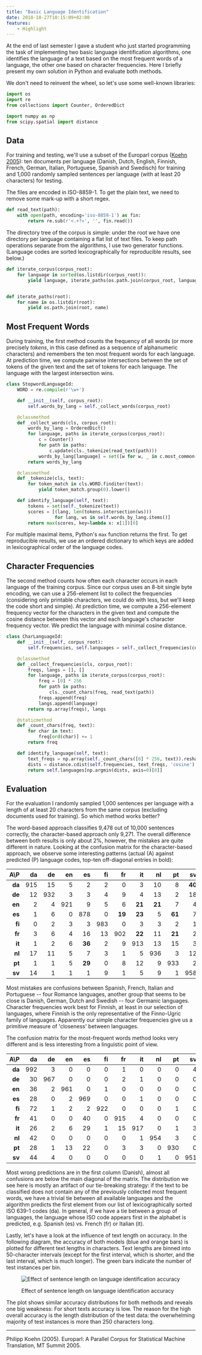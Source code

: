 ```yaml
---
title: "Basic Language Identification"
date: 2018-10-27T10:15:09+02:00
features:
    - Highlight
---
```


At the end of last semester I gave a student who just started programming the task of implementing two basic language identification algorithms, one identifies the language of a text based on the most frequent words of a language, the other one based on character frequencies. Here I briefly present my own solution in Python and evaluate both methods.

We don't need to reinvent the wheel, so let's use some well-known libraries:

```python
import os
import re
from collections import Counter, OrderedDict

import numpy as np
from scipy.spatial import distance
```

## Data

For training and testing, we'll use a subset of the Europarl corpus ([Koehn 2005](#koehn-2005)): ten documents per language (Danish, Dutch, English, Finnish, French, German, Italian, Portuguese, Spanish and Swedisch) for training and 1,000 randomly sampled sentences per language (with at least 20 characters) for testing.

The files are encoded in ISO-8859-1. To get the plain text, we need to remove some mark-up with a short regex.

```python
def read_text(path):
    with open(path, encoding='iso-8859-1') as fin:
        return re.sub(r'<.+?>', '', fin.read())
```
The directory tree of the corpus is simple: under the root we have one directory per language containing a flat list of text files. To keep path operations separate from the algorithms, I use two generator functions. (Language codes are sorted lexicographically for reproducible results, see below.)


```python
def iterate_corpus(corpus_root):
    for language in sorted(os.listdir(corpus_root)):
        yield language, iterate_paths(os.path.join(corpus_root, language))


def iterate_paths(root):
    for name in os.listdir(root):
        yield os.path.join(root, name)
```

## Most Frequent Words

During training, the first method counts the frequency of all words (or more precisely *tokens*, in this case defined as a sequence of alphanumeric characters) and remembers the ten most frequent words for each language. At prediction time, we compute pairwise intersections between the set of tokens of the given text and the set of tokens for each language. The language with the largest intersection wins.

```python
class StopwordLanguageId:
    WORD = re.compile(r'\w+')

    def __init__(self, corpus_root):
        self.words_by_lang = self._collect_words(corpus_root)

    @classmethod
    def _collect_words(cls, corpus_root):
        words_by_lang = OrderedDict()
        for language, paths in iterate_corpus(corpus_root):
            c = Counter()
            for path in paths:
                c.update(cls._tokenize(read_text(path)))
            words_by_lang[language] = set([w for w, _ in c.most_common(10)])
        return words_by_lang

    @classmethod
    def _tokenize(cls, text):
        for token_match in cls.WORD.finditer(text):
            yield token_match.group(0).lower()

    def identify_language(self, text):
        tokens = set(self._tokenize(text))
        scores = [(lang, len(tokens.intersection(ws)))
                  for lang, ws in self.words_by_lang.items()]
        return max(scores, key=lambda x: x[1])[0]
```
For multiple maximal items, Python's `max` function returns the first. To get reproducible results, we use an ordered dictionary to which keys are added in lexicographical order of the language codes.


## Character Frequencies

The second method counts how often each character occurs in each language of the training corpus. Since our corpus uses an 8-bit single byte encoding, we can use a 256-element list to collect the frequencies (considering only printable characters, we could do with less, but we'll keep the code short and simple). At prediction time, we compute a 256-element frequency vector for the characters in the given text and compute the cosine distance between this vector and each language's character frequency vector. We predict the language with minimal cosine distance.

```python
class CharLanguageId:
    def __init__(self, corpus_root):
        self.frequencies, self.languages = self._collect_frequencies(corpus_root)

    @classmethod
    def _collect_frequencies(cls, corpus_root):
        freqs, langs = [], []
        for language, paths in iterate_corpus(corpus_root):
            freq = [0] * 256
            for path in paths:
                cls._count_chars(freq, read_text(path))
            freqs.append(freq)
            langs.append(language)
        return np.array(freqs), langs

    @staticmethod
    def _count_chars(freq, text):
        for char in text:
            freq[ord(char)] += 1
        return freq

    def identify_language(self, text):
        text_freqs = np.array(self._count_chars([0] * 256, text)).reshape(1, -1)
        dists = distance.cdist(self.frequencies, text_freqs, 'cosine')
        return self.languages[np.argmin(dists, axis=0)[0]]
```


## Evaluation

For the evaluation I randomly sampled 1,000 sentences per language with a length of at least 20 characters from the same corpus (excluding documents used for training). So which method works better? 

The word-based approach classifies 9,478 out of 10,000 sentences correctly, the character-based approach only 9,271. The overall difference between both results is only about 2%, however, the mistakes are quite different in nature. Looking at the confusion matrix for the character-based approach, we observe some interesting patterns (actual (A) against predicted (P) language codes, top-ten off-diagonal entries in bold):

|A\P|da|de|en|es|fi|fr|it|nl|pt|sv|
|--:|----:|----:|----:|----:|----:|----:|----:|----:|----:|----:|
|**da**| 915 |  15 |   5 |   2 |   2 |   0 |   3 |  10 |   8 |  **40** |
|**de**|  12 | 932 |   3 |   3 |   4 |   9 |   4 |  13 |   2 |  18 |
|**en**|   2 |   4 | 921 |   9 |   5 |   6 |  **21** |  **21** |   7 |   4 |
|**es**|   1 |   6 |   0 | 878 |   0 |  **19** |  **23** |   5 |  **61** |   7 |
|**fi**|   0 |   2 |   3 |   3 | 983 |   0 |   3 |   3 |   2 |   1 |
|**fr**|   3 |   6 |   4 |  16 |  13 | 902 |  **22** |  11 |  **21** |   2 |
|**it**|   1 |   2 |   6 |  **36** |   2 |   9 | 913 |  13 |  15 |   3 |
|**nl**|  17 |  11 |   5 |   7 |   3 |   1 |   5 | 936 |   3 |  12 |
|**pt**|   1 |   1 |   5 |  **29** |   0 |   8 |  12 |   9 | 933 |   2 |
|**sv**|  14 |   1 |   1 |   1 |   9 |   1 |   5 |   9 |   1 | 958 |

Most mistakes are confusions between Spanish, French, Italian and Portuguese -- four Romance languages, another group that seems to be close is Danish, German, Dutch and Swedish -- four Germanic languages. Character frequencies work best for Finnish, at least in our selection of languages, where Finnish is the only representative of the Finno-Ugric family of languages. Apparently our simple character frequencies give us a primitive measure of 'closeness' between languages.

The confusion matrix for the most-frequent words method looks very different and is less interesting from a linguistic point of view.


|A\P|da|de|en|es|fi|fr|it|nl|pt|sv|
|--:|----:|----:|----:|----:|----:|----:|----:|----:|----:|----:|
|**da**| 992 |   3 |   0 |   0 |   0 |   1 |   0 |   0 |   0 |   4 |
|**de**|  30 | 967 |   0 |   0 |   0 |   2 |   1 |   0 |   0 |   0 |
|**en**|  36 |   2 | 961 |   0 |   1 |   0 |   0 |   0 |   0 |   0 |
|**es**|  28 |   0 |   2 | 969 |   0 |   0 |   1 |   0 |   0 |   0 |
|**fi**|  72 |   1 |   2 |   2 | 922 |   0 |   0 |   0 |   1 |   0 |
|**fr**|  41 |   0 |   0 |  40 |   0 | 915 |   4 |   0 |   0 |   0 |
|**it**|  26 |   2 |   6 |  29 |   1 |  15 | 917 |   0 |   1 |   3 |
|**nl**|  42 |   0 |   0 |   0 |   0 |   0 |   1 | 954 |   3 |   0 |
|**pt**|  28 |   1 |  13 |  22 |   0 |   3 |   3 |   0 | 930 |   0 |
|**sv**|  44 |   4 |   0 |   0 |   0 |   0 |   0 |   1 |   0 | 951 |

Most wrong predictions are in the first column (Danish), almost all confusions are below the main diagonal of the matrix. The distribution we see here is mostly an artifact of our tie-breaking strategy: if the text to be classified does not contain any of the previously collected most frequent words, we have a trivial tie between all available languages and the algorithm predicts the first element from our list of lexicographically sorted ISO 639-1 codes (da). In general, if we have a tie between a group of languages, the language whose ISO code appears first in the alphabet is predicted, e.g. Spanish (es) vs. French (fr) or Italian (it).

Lastly, let's have a look at the influence of text length on accuracy. In the following diagram, the accuracy of both models (blue and orange bars) is plotted for different text lengths in characters. Text lengths are binned into 50-character intervals (except for the first interval, which is shorter, and the last interval, which is much longer). The green bars indicate the number of test instances per bin.

<figure class="middle">
    <img src="/img/lang-id-length-effect.png"
         alt="Effect of sentence length on language identification accuracy"/> 
         <figcaption>
            <p>Effect of sentence length on language identification accuracy</p>
        </figcaption>
</figure>

The plot shows similar accuracy distributions for both methods and reveals one big weakness: For short texts accuracy is low. The reason for the high overall accuracy is the length distribution of the test data: the overwhelming majority of test instances is more than 250 characters long.

<hr>

<a id="koehn-2005"></a>Philipp Koehn (2005). Europarl: A Parallel Corpus for Statistical Machine Translation, MT Summit 2005.
